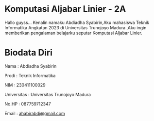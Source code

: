 # Komputasi Aljabar Linier - 2A

Hallo guyss... Kenalin namaku Abdiadha Syabirin,Aku mahasiswa Teknik Informatika Angkatan 2023 di Universitas Trunojoyo Madura ,Aku ingin memberikan pengalaman belajarku seputar Komputasi Aljabar Linier.

# Biodata Diri
Nama : Abdiadha Syabirin

Prodi : Teknik Informatika

NIM : 230411100029

Universitas : Universitas Trunojoyo Madura

No.HP : 087759712347

Email : ahabirabdi@gmail.com